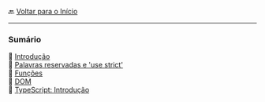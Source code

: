 🔙 [Voltar para o Início](https://github.com/4L1C3-R4BB1T/estudos "Voltar para o Início")

---

### Sumário
🔸 [Introdução](https://github.com/4L1C3-R4BB1T/estudos/blob/main/javascript/_arquivos/introducao.md)  
🔸 [Palavras reservadas e 'use strict'](https://github.com/4L1C3-R4BB1T/estudos/blob/main/javascript/_arquivos/palavras_reservadas.md)  
🔸 [Funções](https://github.com/4L1C3-R4BB1T/estudos/blob/main/javascript/_arquivos/funcoes.md)  
🔸 [DOM](https://github.com/4L1C3-R4BB1T/estudos/blob/main/javascript/_arquivos/dom.md)  
🔸 [TypeScript: Introdução](https://github.com/4L1C3-R4BB1T/estudos/blob/main/javascript/_arquivos/typescript.md)  
